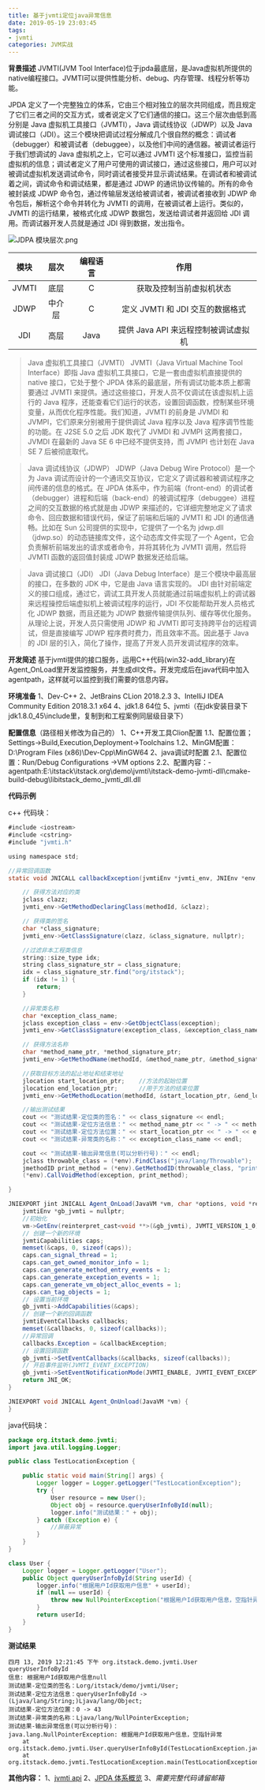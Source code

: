 ```yaml
---
title: 基于jvmti定位java异常信息
date: 2019-05-19 23:03:45
tags:
- jvmti
categories: JVM实战
---
```

**背景描述**
JVMTI(JVM Tool Interface)位于jpda最底层，是Java虚拟机所提供的native编程接口。JVMTI可以提供性能分析、debug、内存管理、线程分析等功能。

JPDA 定义了一个完整独立的体系，它由三个相对独立的层次共同组成，而且规定了它们三者之间的交互方式，或者说定义了它们通信的接口。这三个层次由低到高分别是 Java 虚拟机工具接口（JVMTI），Java 调试线协议（JDWP）以及 Java 调试接口（JDI）。这三个模块把调试过程分解成几个很自然的概念：调试者（debugger）和被调试者（debuggee），以及他们中间的通信器。被调试者运行于我们想调试的 Java 虚拟机之上，它可以通过 JVMTI 这个标准接口，监控当前虚拟机的信息；调试者定义了用户可使用的调试接口，通过这些接口，用户可以对被调试虚拟机发送调试命令，同时调试者接受并显示调试结果。在调试者和被调试着之间，调试命令和调试结果，都是通过 JDWP 的通讯协议传输的。所有的命令被封装成 JDWP 命令包，通过传输层发送给被调试者，被调试者接收到 JDWP 命令包后，解析这个命令并转化为 JVMTI 的调用，在被调试者上运行。类似的，JVMTI 的运行结果，被格式化成 JDWP 数据包，发送给调试者并返回给 JDI 调用。而调试器开发人员就是通过 JDI 得到数据，发出指令。
<!-- more -->
![JDPA 模块层次.png](https://upload-images.jianshu.io/upload_images/17387004-0e4f8a957bf56c1a.png?imageMogr2/auto-orient/strip%7CimageView2/2/w/1240)

| 模块       | 层次          | 编程语言  |作用  |
| :-------: |:-------------:| :-----:| :-----:|
| JVMTI    | 底层 | C |获取及控制当前虚拟机状态 |
| JDWP    | 中介层     |   C |定义 JVMTI 和 JDI 交互的数据格式 |
| JDI | 高层     |    Java |提供 Java API 来远程控制被调试虚拟机 |


>Java 虚拟机工具接口（JVMTI）
JVMTI（Java Virtual Machine Tool Interface）即指 Java 虚拟机工具接口，它是一套由虚拟机直接提供的 native 接口，它处于整个 JPDA 体系的最底层，所有调试功能本质上都需要通过 JVMTI 来提供。通过这些接口，开发人员不仅调试在该虚拟机上运行的 Java 程序，还能查看它们运行的状态，设置回调函数，控制某些环境变量，从而优化程序性能。我们知道，JVMTI 的前身是 JVMDI 和 JVMPI，它们原来分别被用于提供调试 Java 程序以及 Java 程序调节性能的功能。在 J2SE 5.0 之后 JDK 取代了 JVMDI 和 JVMPI 这两套接口，JVMDI 在最新的 Java SE 6 中已经不提供支持，而 JVMPI 也计划在 Java SE 7 后被彻底取代。

>Java 调试线协议（JDWP）
JDWP（Java Debug Wire Protocol）是一个为 Java 调试而设计的一个通讯交互协议，它定义了调试器和被调试程序之间传递的信息的格式。在 JPDA 体系中，作为前端（front-end）的调试者（debugger）进程和后端（back-end）的被调试程序（debuggee）进程之间的交互数据的格式就是由 JDWP 来描述的，它详细完整地定义了请求命令、回应数据和错误代码，保证了前端和后端的 JVMTI 和 JDI 的通信通畅。比如在 Sun 公司提供的实现中，它提供了一个名为 jdwp.dll（jdwp.so）的动态链接库文件，这个动态库文件实现了一个 Agent，它会负责解析前端发出的请求或者命令，并将其转化为 JVMTI 调用，然后将 JVMTI 函数的返回值封装成 JDWP 数据发还给后端。

>Java 调试接口（JDI）
JDI（Java Debug Interface）是三个模块中最高层的接口，在多数的 JDK 中，它是由 Java 语言实现的。 JDI 由针对前端定义的接口组成，通过它，调试工具开发人员就能通过前端虚拟机上的调试器来远程操控后端虚拟机上被调试程序的运行，JDI 不仅能帮助开发人员格式化 JDWP 数据，而且还能为 JDWP 数据传输提供队列、缓存等优化服务。从理论上说，开发人员只需使用 JDWP 和 JVMTI 即可支持跨平台的远程调试，但是直接编写 JDWP 程序费时费力，而且效率不高。因此基于 Java 的 JDI 层的引入，简化了操作，提高了开发人员开发调试程序的效率。

**开发简述**
基于jvmti提供的接口服务，运用C++代码(win32-add_library)在Agent_OnLoad里开发监控服务，并生成dll文件。开发完成后在java代码中加入agentpath，这样就可以监控到我们需要的信息内容。

**环境准备**
1、Dev-C++
2、JetBrains CLion 2018.2.3
3、IntelliJ IDEA Community Edition 2018.3.1 x64
4、jdk1.8 64位
5、jvmti（在jdk安装目录下jdk1.8.0_45\include里，复制到和工程案例同层级目录下）

**配置信息**（路径相关修改为自己的）
1、C++开发工具Clion配置
1.1、配置位置；Settings->Build,Execution,Deployment->Toolchains
1.2、MinGM配置：D:\Program Files (x86)\Dev-Cpp\MinGW64
2、java调试时配置
2.1、配置位置：Run/Debug Configurations ->VM options
2.2、配置内容：-agentpath:E:\itstack\itstack.org\demo\jvmti\itstack-demo-jvmti-dll\cmake-build-debug\libitstack_demo_jvmti_dll.dll   

**代码示例**

c++ 代码块：
```java
#include <iostream>
#include <cstring>
#include "jvmti.h"

using namespace std;

//异常回调函数
static void JNICALL callbackException(jvmtiEnv *jvmti_env, JNIEnv *env, jthread thr, jmethodID methodId, jlocation location, jobject exception, jmethodID catch_method, jlocation catch_location) {

    // 获得方法对应的类
    jclass clazz;
    jvmti_env->GetMethodDeclaringClass(methodId, &clazz);

    // 获得类的签名
    char *class_signature;
    jvmti_env->GetClassSignature(clazz, &class_signature, nullptr);

    //过滤非本工程类信息
    string::size_type idx;
    string class_signature_str = class_signature;
    idx = class_signature_str.find("org/itstack");
    if (idx != 1) {
        return;
    }

    //异常类名称
    char *exception_class_name;
    jclass exception_class = env->GetObjectClass(exception);
    jvmti_env->GetClassSignature(exception_class, &exception_class_name, nullptr);

    // 获得方法名称
    char *method_name_ptr, *method_signature_ptr;
    jvmti_env->GetMethodName(methodId, &method_name_ptr, &method_signature_ptr, nullptr);

    //获取目标方法的起止地址和结束地址
    jlocation start_location_ptr;    //方法的起始位置
    jlocation end_location_ptr;      //用于方法的结束位置
    jvmti_env->GetMethodLocation(methodId, &start_location_ptr, &end_location_ptr);

    //输出测试结果
    cout << "测试结果-定位类的签名：" << class_signature << endl;
    cout << "测试结果-定位方法信息：" << method_name_ptr << " -> " << method_signature_ptr << endl;
    cout << "测试结果-定位方法位置：" << start_location_ptr << " -> " << end_location_ptr + 1 << endl;
    cout << "测试结果-异常类的名称：" << exception_class_name << endl;

    cout << "测试结果-输出异常信息(可以分析行号)：" << endl;
    jclass throwable_class = (*env).FindClass("java/lang/Throwable");
    jmethodID print_method = (*env).GetMethodID(throwable_class, "printStackTrace", "()V");
    (*env).CallVoidMethod(exception, print_method);

}

JNIEXPORT jint JNICALL Agent_OnLoad(JavaVM *vm, char *options, void *reserved) {
    jvmtiEnv *gb_jvmti = nullptr;
    //初始化
    vm->GetEnv(reinterpret_cast<void **>(&gb_jvmti), JVMTI_VERSION_1_0);
    // 创建一个新的环境
    jvmtiCapabilities caps;
    memset(&caps, 0, sizeof(caps));
    caps.can_signal_thread = 1;
    caps.can_get_owned_monitor_info = 1;
    caps.can_generate_method_entry_events = 1;
    caps.can_generate_exception_events = 1;
    caps.can_generate_vm_object_alloc_events = 1;
    caps.can_tag_objects = 1;
    // 设置当前环境
    gb_jvmti->AddCapabilities(&caps);
    // 创建一个新的回调函数
    jvmtiEventCallbacks callbacks;
    memset(&callbacks, 0, sizeof(callbacks));
    //异常回调
    callbacks.Exception = &callbackException;
    // 设置回调函数
    gb_jvmti->SetEventCallbacks(&callbacks, sizeof(callbacks));
    // 开启事件监听(JVMTI_EVENT_EXCEPTION)
    gb_jvmti->SetEventNotificationMode(JVMTI_ENABLE, JVMTI_EVENT_EXCEPTION, nullptr);
    return JNI_OK;
}

JNIEXPORT void JNICALL Agent_OnUnload(JavaVM *vm) {
}

```
java代码块：
```java
package org.itstack.demo.jvmti;
import java.util.logging.Logger;

public class TestLocationException {

    public static void main(String[] args) {
        Logger logger = Logger.getLogger("TestLocationException");
        try {
            User resource = new User();
            Object obj = resource.queryUserInfoById(null);
            logger.info("测试结果：" + obj);
        } catch (Exception e) {
            //屏蔽异常
        }
    }
}

class User {
    Logger logger = Logger.getLogger("User");
    public Object queryUserInfoById(String userId) {
        logger.info("根据用户Id获取用户信息" + userId);
        if (null == userId) {
            throw new NullPointerException("根据用户Id获取用户信息，空指针异常");
        }
        return userId;
    }
}
```
**测试结果**
```
四月 13, 2019 12:21:45 下午 org.itstack.demo.jvmti.User queryUserInfoById
信息: 根据用户Id获取用户信息null
测试结果-定位类的签名：Lorg/itstack/demo/jvmti/User;
测试结果-定位方法信息：queryUserInfoById -> (Ljava/lang/String;)Ljava/lang/Object;
测试结果-定位方法位置：0 -> 43
测试结果-异常类的名称：Ljava/lang/NullPointerException;
测试结果-输出异常信息(可以分析行号)：
java.lang.NullPointerException: 根据用户Id获取用户信息，空指针异常
	at org.itstack.demo.jvmti.User.queryUserInfoById(TestLocationException.java:23)
	at org.itstack.demo.jvmti.TestLocationException.main(TestLocationException.java:10)
```
**其他内容：**
1、[jvmti api](https://docs.oracle.com/javase/8/docs/platform/jvmti/jvmti.html)
2、[JPDA 体系概览](https://www.ibm.com/developerworks/cn/java/j-lo-jpda1/index.html?ca=drs-)
3、*需要完整代码请留邮箱*

